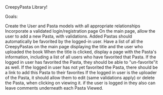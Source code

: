 CreepyPasta Library!

Goals:

Create the User and Pasta models with all appropriate relationships
Incorporate a validated login/registration page
On the main page, allow the user to add a new Pasta, with validations. Added Pastas should automatically be favorited by the logged-in user.
Have a list of all the CreepyPastas on the main page displaying the title and the user who uploaded the book
When the title is clicked, display a page with the Pasta's information, including a list of all users who have favorited that Pasta.
If the logged in user has favorited the Pasta, they should be able to "un-favorite"it as well.
If the logged in user has not yet favorited the Pasta, there should be a link to add this Pasta to their favorites
If the logged in user is the uploader of the Pasta, it should allow them to edit (same validations apply) or delete the Pasta, when clicking on viewing it.
if the user is logged in they also can leave comments underneath each Pasta Viewed.
